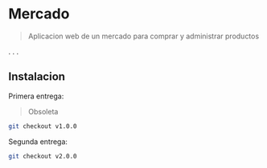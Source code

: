 # Mercado
> Aplicacion web de un mercado para comprar y administrar productos

. . .

## Instalacion

Primera entrega:

> Obsoleta

```sh
git checkout v1.0.0
```

Segunda entrega:

```sh
git checkout v2.0.0
```
